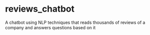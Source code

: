 # reviews_chatbot
A chatbot using NLP techniques that reads thousands of reviews of a company and answers questions based on it

